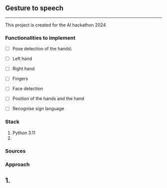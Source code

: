 ## Gesture to speech
___


This project is created for the AI hackathon 2024

### Functionalities  to implement
 
- [ ] Pose detection of the hands\
- [ ] Left hand 
- [ ] Right hand
- [ ] Fingers
- [ ] Face detection
- [ ] Position of the hands and the hand
- [ ] Recognise sign language


### Stack

1. Python 3.11
2. 


### Sources


### Approach

## 1.  